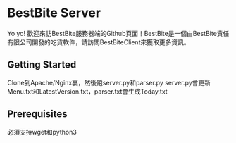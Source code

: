 # BestBite Server

Yo yo! 歡迎來訪BestBite服務器端的Github頁面！BestBite是一個由BestBite責任有限公司開發的吃貨軟件，請訪問BestBiteClient來獲取更多資訊。

## Getting Started

Clone到Apache/Nginx裏，然後跑server.py和parser.py
server.py會更新Menu.txt和LatestVersion.txt，parser.txt會生成Today.txt

## Prerequisites

必須支持wget和python3
